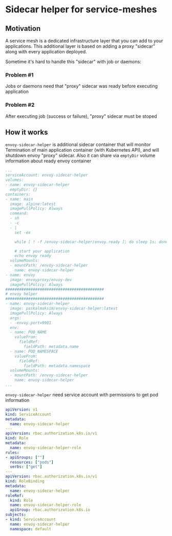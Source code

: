 # Sidecar helper for service-meshes

## Motivation

A service mesh is a dedicated infrastructure layer that you can add to your applications. This additional layer is based on adding a proxy "sidecar" along with every application deployed.

Sometime it's hard to handle this "sidecar" with job or daemons:

### Problem #1

Jobs or daemons need that "proxy" sidecar was ready before executing application

### Problem #2

After executing job (success or failure), "proxy" sidecar must be stoped

## How it works

`envoy-sidecar-helper` is additional sidecar container that will monitor Termination of main application container (with Kubernetes API), and will shutdown envoy "proxy" sidecar. Also it can share via `emptyDir` volume information about ready envoy container

```yaml
...
serviceAccount: envoy-sidecar-helper
volumes:
- name: envoy-sidecar-helper
  emptyDir: {}
containers:
- name: main
  image: alpine:latest
  imagePullPolicy: Always
  command:
  - sh
  - -c
  - |
    set -ex

    while [ ! -f /envoy-sidecar-helper/envoy.ready ]; do sleep 1s; done

    # start your application
    echo envoy ready
  volumeMounts:
  - mountPath: /envoy-sidecar-helper
    name: envoy-sidecar-helper
- name: envoy
  image: envoyproxy/envoy-dev
  imagePullPolicy: Always
###########################################
# envoy helper
###########################################
- name: envoy-sidecar-helper
  image: paskalmaksim/envoy-sidecar-helper:latest
  imagePullPolicy: Always
  args:
  - -envoy.port=9901
  env:
  - name: POD_NAME
    valueFrom:
      fieldRef:
        fieldPath: metadata.name
  - name: POD_NAMESPACE
    valueFrom:
      fieldRef:
        fieldPath: metadata.namespace
  volumeMounts:
  - mountPath: /envoy-sidecar-helper
    name: envoy-sidecar-helper
...
```

`envoy-sidecar-helper` need service account with permissions to get pod information

```yaml
apiVersion: v1
kind: ServiceAccount
metadata:
  name: envoy-sidecar-helper
---
apiVersion: rbac.authorization.k8s.io/v1
kind: Role
metadata:
  name: envoy-sidecar-helper-role
rules:
- apiGroups: [""]
  resources: ["pods"]
  verbs: ["get"]
---
apiVersion: rbac.authorization.k8s.io/v1
kind: RoleBinding
metadata:
  name: envoy-sidecar-helper
roleRef:
  kind: Role
  name: envoy-sidecar-helper-role
  apiGroup: rbac.authorization.k8s.io
subjects:
- kind: ServiceAccount
  name: envoy-sidecar-helper
  namespace: default
```
